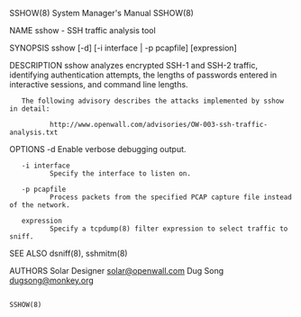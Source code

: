 SSHOW(8)                                                                          System Manager's Manual                                                                         SSHOW(8)

NAME
       sshow - SSH traffic analysis tool

SYNOPSIS
       sshow [-d] [-i interface | -p pcapfile] [expression]

DESCRIPTION
       sshow analyzes encrypted SSH-1 and SSH-2 traffic, identifying authentication attempts, the lengths of passwords entered in interactive sessions, and command line lengths.

       The following advisory describes the attacks implemented by sshow in detail:

              http://www.openwall.com/advisories/OW-003-ssh-traffic-analysis.txt

OPTIONS
       -d     Enable verbose debugging output.

       -i interface
              Specify the interface to listen on.

       -p pcapfile
              Process packets from the specified PCAP capture file instead of the network.

       expression
              Specify a tcpdump(8) filter expression to select traffic to sniff.

SEE ALSO
       dsniff(8), sshmitm(8)

AUTHORS
       Solar Designer <solar@openwall.com>
       Dug Song <dugsong@monkey.org>

                                                                                                                                                                                  SSHOW(8)
